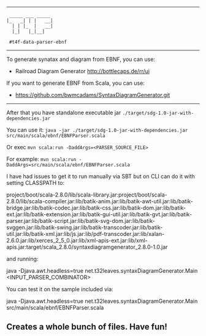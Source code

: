 -------------------------------------------------------------------------------
```
 _____ ___ _____
|_   _| | |   __|
  | | |_  |   __|
  |_|   |_|__|

 #t4f-data-parser-ebnf
```
-------------------------------------------------------------------------------

To generate synatax and diagram from EBNF, you can use:

+ Railroad Diagram Generator http://bottlecaps.de/rr/ui

If you want to generate EBNF from Scala, you can use:

+ https://github.com/bwmcadams/SyntaxDiagramGenerator.git

-------------------------------------------------------------------------------

After that you have standalone executable jar `./target/sdg-1.0-jar-with-dependencies.jar`

You can use it: `java -jar ./target/sdg-1.0-jar-with-dependencies.jar src/main/scala/ebnf/EBNFParser.scala`

Or exec `mvn scala:run -DaddArgs=<PARSER_SOURCE_FILE>`

For example: `mvn scala:run -DaddArgs=src/main/scala/ebnf/EBNFParser.scala`

I have had issues to get it to run manually via SBT but on CLI can do it with setting CLASSPATH to:

project/boot/scala-2.8.0/lib/scala-library.jar:project/boot/scala-2.8.0/lib/scala-compiler.jar:lib/batik-anim.jar:lib/batik-awt-util.jar:lib/batik-bridge.jar:lib/batik-codec.jar:lib/batik-css.jar:lib/batik-dom.jar:lib/batik-ext.jar:lib/batik-extension.jar:lib/batik-gui-util.jar:lib/batik-gvt.jar:lib/batik-parser.jar:lib/batik-script.jar:lib/batik-svg-dom.jar:lib/batik-svggen.jar:lib/batik-swing.jar:lib/batik-transcoder.jar:lib/batik-util.jar:lib/batik-xml.jar:lib/js.jar:lib/pdf-transcoder.jar:lib/xalan-2.6.0.jar:lib/xerces_2_5_0.jar:lib/xml-apis-ext.jar:lib/xml-apis.jar:target/scala_2.8.0/syntaxdiagramgenerator_2.8.0-1.0.jar

and running:

java -Djava.awt.headless=true net.t32leaves.syntaxDiagramGenerator.Main <INPUT_PARSER_COMBINATOR>

You can test it on the sample included via:

java -Djava.awt.headless=true net.t32leaves.syntaxDiagramGenerator.Main src/main/scala/ebnf/EBNFParser.scala

Creates a whole bunch of files.  Have fun!
-------------------------------------------------------------------------------
